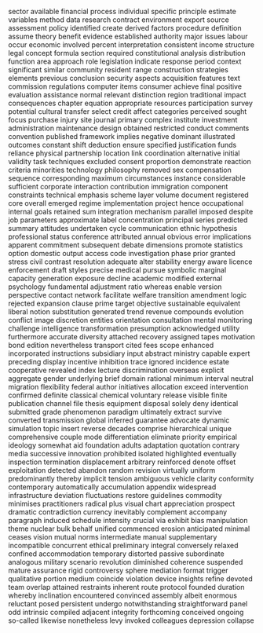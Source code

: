 sector
available
financial
process
individual
specific
principle
estimate
variables
method
data
research
contract
environment
export
source
assessment
policy
identified
create
derived
factors
procedure
definition
assume
theory
benefit
evidence
established
authority
major
issues
labour
occur
economic
involved
percent
interpretation
consistent
income
structure
legal
concept
formula
section
required
constitutional
analysis
distribution
function
area
approach
role
legislation
indicate
response
period
context
significant
similar
community
resident
range
construction
strategies
elements
previous
conclusion
security
aspects
acquisition
features
text
commission
regulations
computer
items
consumer
achieve
final
positive
evaluation
assistance
normal
relevant
distinction
region
traditional
impact
consequences
chapter
equation
appropriate
resources
participation
survey
potential
cultural
transfer
select
credit
affect
categories
perceived
sought
focus
purchase
injury
site
journal
primary
complex
institute
investment
administration
maintenance
design
obtained
restricted
conduct
comments
convention
published
framework
implies
negative
dominant
illustrated
outcomes
constant
shift
deduction
ensure
specified
justification
funds
reliance
physical
partnership
location
link
coordination
alternative
initial
validity
task
techniques
excluded
consent
proportion
demonstrate
reaction
criteria
minorities
technology
philosophy
removed
sex
compensation
sequence
corresponding
maximum
circumstances
instance
considerable
sufficient
corporate
interaction
contribution
immigration
component
constraints
technical
emphasis
scheme
layer
volume
document
registered
core
overall
emerged
regime
implementation
project
hence
occupational
internal
goals
retained
sum
integration
mechanism
parallel
imposed
despite
job
parameters
approximate
label
concentration
principal
series
predicted
summary
attitudes
undertaken
cycle
communication
ethnic
hypothesis
professional
status
conference
attributed
annual
obvious
error
implications
apparent
commitment
subsequent
debate
dimensions
promote
statistics
option
domestic
output
access
code
investigation
phase
prior
granted
stress
civil
contrast
resolution
adequate
alter
stability
energy
aware
licence
enforcement
draft
styles
precise
medical
pursue
symbolic
marginal
capacity
generation
exposure
decline
academic
modified
external
psychology
fundamental
adjustment
ratio
whereas
enable
version
perspective
contact
network
facilitate
welfare
transition
amendment
logic
rejected
expansion
clause
prime
target
objective
sustainable
equivalent
liberal
notion
substitution
generated
trend
revenue
compounds
evolution
conflict
image
discretion
entities
orientation
consultation
mental
monitoring
challenge
intelligence
transformation
presumption
acknowledged
utility
furthermore
accurate
diversity
attached
recovery
assigned
tapes
motivation
bond
edition
nevertheless
transport
cited
fees
scope
enhanced
incorporated
instructions
subsidiary
input
abstract
ministry
capable
expert
preceding
display
incentive
inhibition
trace
ignored
incidence
estate
cooperative
revealed
index
lecture
discrimination
overseas
explicit
aggregate
gender
underlying
brief
domain
rational
minimum
interval
neutral
migration
flexibility
federal
author
initiatives
allocation
exceed
intervention
confirmed
definite
classical
chemical
voluntary
release
visible
finite
publication
channel
file
thesis
equipment
disposal
solely
deny
identical
submitted
grade
phenomenon
paradigm
ultimately
extract
survive
converted
transmission
global
inferred
guarantee
advocate
dynamic
simulation
topic
insert
reverse
decades
comprise
hierarchical
unique
comprehensive
couple
mode
differentiation
eliminate
priority
empirical
ideology
somewhat
aid
foundation
adults
adaptation
quotation
contrary
media
successive
innovation
prohibited
isolated
highlighted
eventually
inspection
termination
displacement
arbitrary
reinforced
denote
offset
exploitation
detected
abandon
random
revision
virtually
uniform
predominantly
thereby
implicit
tension
ambiguous
vehicle
clarity
conformity
contemporary
automatically
accumulation
appendix
widespread
infrastructure
deviation
fluctuations
restore
guidelines
commodity
minimises
practitioners
radical
plus
visual
chart
appreciation
prospect
dramatic
contradiction
currency
inevitably
complement
accompany
paragraph
induced
schedule
intensity
crucial
via
exhibit
bias
manipulation
theme
nuclear
bulk
behalf
unified
commenced
erosion
anticipated
minimal
ceases
vision
mutual
norms
intermediate
manual
supplementary
incompatible
concurrent
ethical
preliminary
integral
conversely
relaxed
confined
accommodation
temporary
distorted
passive
subordinate
analogous
military
scenario
revolution
diminished
coherence
suspended
mature
assurance
rigid
controversy
sphere
mediation
format
trigger
qualitative
portion
medium
coincide
violation
device
insights
refine
devoted
team
overlap
attained
restraints
inherent
route
protocol
founded
duration
whereby
inclination
encountered
convinced
assembly
albeit
enormous
reluctant
posed
persistent
undergo
notwithstanding
straightforward
panel
odd
intrinsic
compiled
adjacent
integrity
forthcoming
conceived
ongoing
so-called
likewise
nonetheless
levy
invoked
colleagues
depression
collapse
